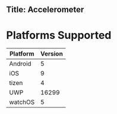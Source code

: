 Title: Accelerometer
---

# Platforms Supported
|Platform|Version|
|--------|-------|
|Android|5|
|iOS|9|
|tizen|4|
|UWP|16299|
|watchOS|5|